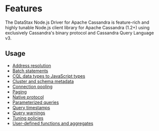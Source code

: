 # Features

The DataStax Node.js Driver for Apache Cassandra is feature-rich and highly tunable Node.js client library for Apache
Cassandra (1.2+) using exclusively Cassandra's binary protocol and Cassandra Query Language v3.

## Usage

- [Address resolution](address-resolution)
- [Batch statements](batch)
- [CQL data types to JavaScript types](datatypes)
- [Cluster and schema metadata](metadata)
- [Connection pooling](connection-pooling)
- [Paging](paging)
- [Native protocol](native-protocol)
- [Parameterized queries](parameterized-queries)
- [Query timestamps](query-timestamps)
- [Query warnings](query-warnings)
- [Tuning policies](tuning-policies)
- [User-defined functions and aggregates](udfs)